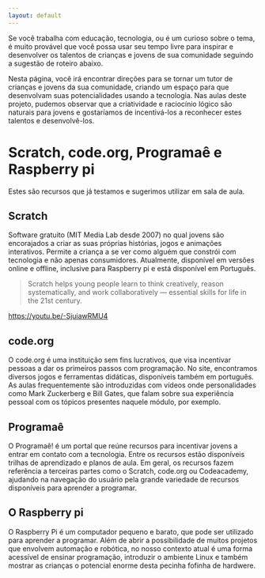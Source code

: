 ```yaml
---
layout: default
---
```


Se você trabalha com educação, tecnologia, ou é um curioso sobre o tema, é muito provável que você possa usar seu tempo livre para inspirar e desenvolver os talentos de crianças e jovens de sua comunidade seguindo a sugestão de roteiro abaixo.

Nesta página, você irá encontrar direções para se tornar um tutor de crianças e jovens da sua comunidade, criando um espaço para que desenvolvam suas potencialidades usando a tecnologia. Nas aulas deste projeto, pudemos observar que a criatividade e raciocínio lógico são naturais para jovens e gostaríamos de incentivá-los a reconhecer estes talentos e desenvolvê-los.

# Scratch, code.org, Programaê e Raspberry pi

Estes são recursos que já testamos e sugerimos utilizar em sala de aula.

## Scratch

Software gratuito (MIT Media Lab desde 2007) no qual jovens são encorajados a criar as suas próprias histórias, jogos e animações interativos. Permite a criança a se ver como alguém que constrói com tecnologia e não apenas consumidores. Atualmente, disponível em versões online e offline, inclusive para Raspberry pi e está disponível em Português.

> Scratch helps young people learn to think creatively, reason systematically, and work collaboratively — essential skills for life in the 21st century.


https://youtu.be/-SjuiawRMU4

## code.org

O code.org é uma instituição sem fins lucrativos, que visa incentivar pessoas a dar os primeiros passos com programação. No site, encontramos diversos jogos e ferramentas didáticas, disponíveis também em português. As aulas frequentemente são introduzidas com vídeos onde personalidades como Mark Zuckerberg e Bill Gates, que falam sobre sua experiência pessoal com os tópicos presentes naquele módulo, por exemplo.

## Programaê

O Programaê! é um portal que reúne recursos para incentivar jovens a entrar em contato com a tecnologia. Entre os recursos estão disponíveis trilhas de aprendizado e planos de aula. Em geral, os recursos fazem referência a terceiras partes como o Scratch, code.org ou Codeacademy, ajudando na navegação do usuário pela grande variedade de recursos disponíveis para aprender a programar.


## O Raspberry pi

O Raspberry Pi é um computador pequeno e barato, que pode ser utilizado para aprender a programar. Além de abrir a possibilidade de muitos projetos que envolvem automação e robótica, no nosso contexto atual é uma forma acessível de ensinar programação, introduzir o ambiente Linux e também mostrar as crianças o potencial enorme desta pecinha fofinha de hardwere. 

